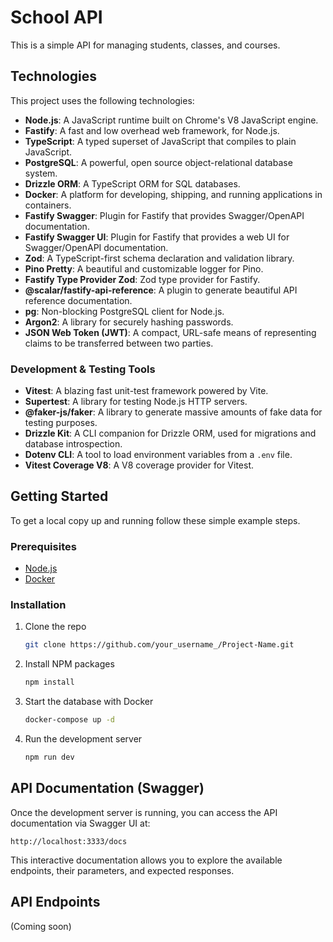 # School API

This is a simple API for managing students, classes, and courses.

## Technologies

This project uses the following technologies:

* **Node.js**: A JavaScript runtime built on Chrome's V8 JavaScript engine.
* **Fastify**: A fast and low overhead web framework, for Node.js.
* **TypeScript**: A typed superset of JavaScript that compiles to plain JavaScript.
* **PostgreSQL**: A powerful, open source object-relational database system.
* **Drizzle ORM**: A TypeScript ORM for SQL databases.
* **Docker**: A platform for developing, shipping, and running applications in containers.
* **Fastify Swagger**: Plugin for Fastify that provides Swagger/OpenAPI documentation.
* **Fastify Swagger UI**: Plugin for Fastify that provides a web UI for Swagger/OpenAPI documentation.
* **Zod**: A TypeScript-first schema declaration and validation library.
* **Pino Pretty**: A beautiful and customizable logger for Pino.
* **Fastify Type Provider Zod**: Zod type provider for Fastify.
* **@scalar/fastify-api-reference**: A plugin to generate beautiful API reference documentation.
* **pg**: Non-blocking PostgreSQL client for Node.js.
* **Argon2**: A library for securely hashing passwords.
* **JSON Web Token (JWT)**: A compact, URL-safe means of representing claims to be transferred between two parties.

### Development & Testing Tools

* **Vitest**: A blazing fast unit-test framework powered by Vite.
* **Supertest**: A library for testing Node.js HTTP servers.
* **@faker-js/faker**: A library to generate massive amounts of fake data for testing purposes.
* **Drizzle Kit**: A CLI companion for Drizzle ORM, used for migrations and database introspection.
* **Dotenv CLI**: A tool to load environment variables from a `.env` file.
* **Vitest Coverage V8**: A V8 coverage provider for Vitest.

## Getting Started

To get a local copy up and running follow these simple example steps.

### Prerequisites

* [Node.js](https://nodejs.org/en/)
* [Docker](https://www.docker.com/)

### Installation

1. Clone the repo

    ```sh
    git clone https://github.com/your_username_/Project-Name.git
    ```

2. Install NPM packages

    ```sh
    npm install
    ```

3. Start the database with Docker

    ```sh
    docker-compose up -d
    ```

4. Run the development server

    ```sh
    npm run dev
    ```

## API Documentation (Swagger)

Once the development server is running, you can access the API documentation via Swagger UI at:

`http://localhost:3333/docs`

This interactive documentation allows you to explore the available endpoints, their parameters, and expected responses.

## API Endpoints

(Coming soon)
